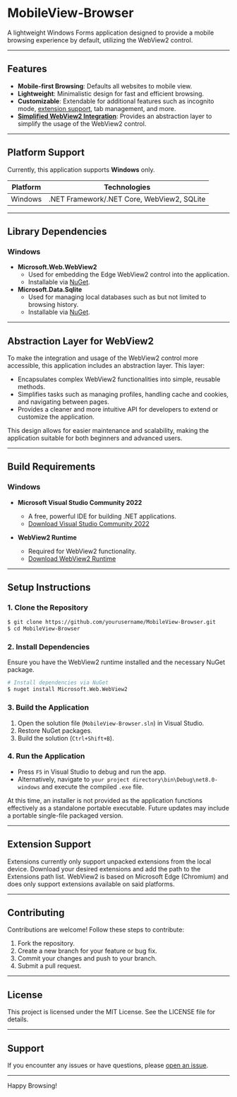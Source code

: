 # MobileView-Browser

A lightweight Windows Forms application designed to provide a mobile browsing experience by default, utilizing the WebView2 control.

---

## Features
- **Mobile-first Browsing**: Defaults all websites to mobile view.
- **Lightweight**: Minimalistic design for fast and efficient browsing.
- **Customizable**: Extendable for additional features such as incognito mode, [extension support](#extension-support), tab management, and more.
- **[Simplified WebView2 Integration](#abstraction-layer-for-webview2)**: Provides an abstraction layer to simplify the usage of the WebView2 control.

---

## Platform Support

Currently, this application supports **Windows** only.

| Platform | Technologies          |
|----------|-----------------------|
| Windows  | .NET Framework/.NET Core, WebView2, SQLite |

---

## Library Dependencies

### Windows
- **Microsoft.Web.WebView2**
  - Used for embedding the Edge WebView2 control into the application.
  - Installable via [NuGet](https://www.nuget.org/packages/Microsoft.Web.WebView2).
- **Microsoft.Data.Sqlite**
  - Used for managing local databases such as but not limited to browsing history.
  - Installable via [NuGet](https://www.nuget.org/packages/Microsoft.Data.Sqlite).

---

## Abstraction Layer for WebView2

To make the integration and usage of the WebView2 control more accessible, this application includes an abstraction layer. This layer:

- Encapsulates complex WebView2 functionalities into simple, reusable methods.
- Simplifies tasks such as managing profiles, handling cache and cookies, and navigating between pages.
- Provides a cleaner and more intuitive API for developers to extend or customize the application.

This design allows for easier maintenance and scalability, making the application suitable for both beginners and advanced users.

---

## Build Requirements

### Windows
- **Microsoft Visual Studio Community 2022**
  - A free, powerful IDE for building .NET applications.
  - [Download Visual Studio Community 2022](https://visualstudio.microsoft.com/vs/community/)

- **WebView2 Runtime**
  - Required for WebView2 functionality.
  - [Download WebView2 Runtime](https://developer.microsoft.com/en-us/microsoft-edge/webview2/#download-section)

---

## Setup Instructions

### 1. Clone the Repository
```bash
$ git clone https://github.com/yourusername/MobileView-Browser.git
$ cd MobileView-Browser
```

### 2. Install Dependencies
Ensure you have the WebView2 runtime installed and the necessary NuGet package.
```bash
# Install dependencies via NuGet
$ nuget install Microsoft.Web.WebView2
```

### 3. Build the Application
1. Open the solution file (`MobileView-Browser.sln`) in Visual Studio.
2. Restore NuGet packages.
3. Build the solution (`Ctrl+Shift+B`).

### 4. Run the Application
- Press `F5` in Visual Studio to debug and run the app.
- Alternatively, navigate to `your project directory\bin\Debug\net8.0-windows` and execute the compiled `.exe` file.

At this time, an installer is not provided as the application functions effectively as a standalone portable executable. Future updates may include a portable single-file packaged version.

---
## Extension Support
Extensions currently only support unpacked extensions from the local device. 
Download your desired extensions and add the path to the Extensions path list.
WebView2 is based on Microsoft Edge (Chromium) and does only support extensions available on said platforms.

---

## Contributing

Contributions are welcome! Follow these steps to contribute:

1. Fork the repository.
2. Create a new branch for your feature or bug fix.
3. Commit your changes and push to your branch.
4. Submit a pull request.

---

## License
This project is licensed under the MIT License. See the LICENSE file for details.

---

## Support

If you encounter any issues or have questions, please [open an issue](https://github.com/j-emman/MobileView-Browser/issues).

---
Happy Browsing!
